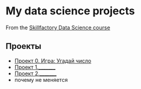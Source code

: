 # My data science projects
From the [Skillfactory Data Science course](https://skillfactory.ru/data-scientist)

## Проекты

* [Проект 0. Игра: Угадай число](https://github.com/banzarkhan/sf_data_science/tree/main/project_0)
* [Проект 1._______](____)
* [Проект 2._______](____)
* почему не меняется
